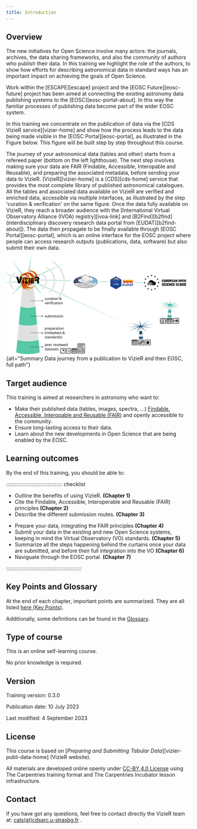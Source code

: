 ```yaml
---
title: Introduction
---
```



## Overview

The new initiatives for Open Science involve many actors: the journals, archives, the data sharing frameworks, and also the community of authors who publish their data. In this training we highlight the role of the authors, to show how efforts for describing astronomical data in standard ways has an important impact on achieving the goals of Open Science.  

Work within the [ESCAPE][escape] project and the [EOSC Future][eosc-future] project has been aimed at connecting the existing astronomy data publishing systems to the [EOSC][eosc-portal-about]. In this way the familiar processes of publishing data become part of the wider EOSC system. 

In this training we concentrate on the publication of data via the [CDS VizieR service][vizier-home] and show how the process leads to the data being made visible in the [EOSC Portal][eosc-portal], as illustrated in the Figure below. This figure will be built step by step throughout this course.

The journey of your astronomical data (tables and other) starts from a refereed paper (bottom on the left lighthouse). The next step involves making sure your data are FAIR (Findable, Accessible, Interopable and Reusable), and preparing the associated metadata, before sending your data to VizieR.
[VizieR][vizier-home] is a [CDS][cds-home] service that provides the most complete library of published astronomical catalogues. All the tables and associated data available on VizieR are verified and enriched data, accessible via multiple interfaces, as illustrated by the step 'curation & verification' on the same figure.
Once the data fully available on VizieR, they reach a broader audience with the [International Virtual Observatory Alliance (IVOA) registry][ivoa-link] and [B2Find][b2find] (interdisciplinary discovery research data portal from [EUDAT][b2find-about]). The data then propagate to be finally available through [EOSC Portal][eosc-portal], which is an online interface for the EOSC project where people can access research outputs (publications, data, software) but also submit their own data.


![Figure: Full data journey from a publication to EOSC. In this course, we will focus on the publication of data via the CDS VizieR service (left lightouse). But the process is similar for other data centers (smaller lighthouses on the right).](https://raw.githubusercontent.com/cds-astro/a-FAIR-journey-for-astronomical-data/main/episodes/images/lighthouse/full.svg){alt="Summary Data journey from a publication to VizieR and then EOSC, full path"}



## Target audience

<!-- Astronomers who want to publish their data (table, images, spectra, …), and make them available to the community, following the FAIR principles. -->
This training is aimed at researchers in astronomy who want to:

- Make their published data (tables, images, spectra, …) <a href="section_fair_astro.html">Findable, Accessible, Interopable and Reusable (FAIR)</a> and openly accessible to the community. 
- Ensure long-lasting access to their data. 
- Learn about the new developments in Open Science that are being enabled by the EOSC.



## Learning outcomes

By the end of this training, you should be able to:

:::::::::::::::::::::::::::::::::::::: checklist

- Outline the benefits of using VizieR. **(Chapter 1)**
- Cite the Findable, Accessible, Interoperable and Reusable (FAIR) principles **(Chapter 2)**
- Describe the different submission routes. **(Chapter 3)**
<!-- - Define the type of data accepted in VizieR  -->
- Prepare your data, integrating the FAIR principles **(Chapter 4)**  
- Submit your data in the existing and new Open Science systems, keeping in mind the Virtual Observatory (VO) standards. **(Chapter 5)**
- Summarize all the steps happening behind the curtains once your data are submitted, and before their full integration into the VO **(Chapter 6)** 
- Naviguate through the EOSC portal. **(Chapter 7)**

:::::::::::::::::::::::::::::::::::::::::::::::::::


<!-- -------- -->
## Key Points and Glossary
 
At the end of each chapter, important points are summarized. They are all listed <a href="key-points.html">here (Key Points)</a>.

Additionally, some definitions can be found in the <a href="reference.html#glossary">Glossary</a>.
 


<!-- -------- -->
## Type of course

This is an online self-learning course.

No prior knowledge is required.



<!-- -------- -->
## Version

Training version: 0.3.0

Publication date: 10 July 2023
 
Last modified: 4 September 2023



<!-- -------- -->
## License

This course is based on [*Preparing and Submitting Tabular Data*][vizier-publi-data-home] (VizieR website).


All materials are developed online openly under <a href="license.html">CC-BY 4.0 License</a> using The Carpentries training format and The Carpentries Incubator lesson infrastructure.


## Contact

If you have got any questions, feel free to contact directly the VizieR team at: [cats(at)cdsarc.u-strasbg.fr](mailto:cats@cdsarc.u-strasbg.fr) .



<!--  ----------------------------------------- -->
<!--            Link references  ==> links.md   -->
<!--  ----------------------------------------- -->


<!--  ----------------------------------------- -->
<!-- Transform link a/href with target="_blank" -->
<!-- Open them in a new window			-->
<!--  ----------------------------------------- -->
<script>
document.querySelectorAll('#main-content a:not([target])').forEach(link => link.setAttribute('target', '_blank'))
</script>


